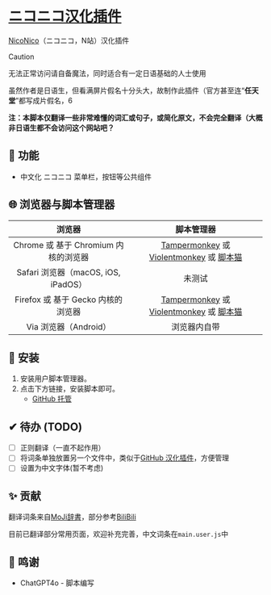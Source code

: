 # [ニコニコ汉化插件][repo-url]
[NicoNico](https://www.nicovideo.jp/)（ニコニコ，N站）汉化插件

> [!caution]
>
> 无法正常访问请自备魔法，同时适合有一定日语基础的人士使用

虽然作者是日语生，但看满屏片假名十分头大，故制作此插件（官方甚至连“**任天堂**”都写成片假名，6

**注：本脚本仅翻译一些非常难懂的词汇或句子，或简化原文，不会完全翻译（大概非日语生都不会访问这个网站吧？**

## 🚩 功能

- 中文化 ニコニコ 菜单栏，按钮等公共组件

## 🌐 浏览器与脚本管理器

浏览器                               | 脚本管理器
:----------------------------------: | :---------:
Chrome 或 基于 Chromium 内核的浏览器 | [Tampermonkey][Tampermonkey] 或 [Violentmonkey][Violentmonkey] 或 [脚本猫][脚本猫]
Safari 浏览器（macOS, iOS, iPadOS）  | <!--[Macaque][Macaque] 或 [Stay][Stay]-->未测试
Firefox 或 基于 Gecko 内核的浏览器   | [Tampermonkey][Tampermonkey] 或 [Violentmonkey][Violentmonkey] 或 [脚本猫][脚本猫]
Via 浏览器（Android）                | 浏览器内自带

## 💽 安装

1. 安装用户脚本管理器。
2. 点击下方链接，安装脚本即可。
    - [GitHub 托管][main.user.js]

## ✔ 待办 (TODO)
- [ ] 正则翻译（一直不起作用）
- [ ] 将词条单独放置另一个文件中，类似于[GitHub 汉化插件](https://github.com/maboloshi/github-chinese)，方便管理
- [ ] 设置为中文字体(暂不考虑)

## ✨ 贡献

翻译词条来自[MoJi辞書](https://mojidict.com)，部分参考[BiliBili](https://bilibili.com)

目前已翻译部分常用页面，欢迎补充完善，中文词条在`main.user.js`中

## 💝 鸣谢

- ChatGPT4o - 脚本编写

[repo-url]: https://github.com/TC999/niconico-chinese

[Tampermonkey]: http://tampermonkey.net/ "篡改猴"
[Violentmonkey]: https://violentmonkey.github.io/ "暴力猴"
[Macaque]: https://macaque.app/ "猕猴"
[Stay]: https://apps.apple.com/cn/app/stay-for-safari-%E6%B5%8F%E8%A7%88%E5%99%A8%E4%BC%B4%E4%BE%A3/id1591620171 "Stay"
[脚本猫]: https://scriptcat.org/ "脚本猫"

[main.user.js]: https://raw.githubusercontent.com/TC999/niconico-chinese/main/main.user.js "GitHub 托管"